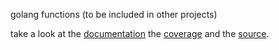 
golang functions (to be included in other projects)

take a look at the 
[documentation](https://simonwaldherr.github.io/golibs/godoc/pkg/simonwaldherr.de/go/golibs.html) 
the 
[coverage](https://simonwaldherr.github.io/golibs/coverage/coverage.html) 
and the 
[source](https://github.com/SimonWaldherr/golibs).
